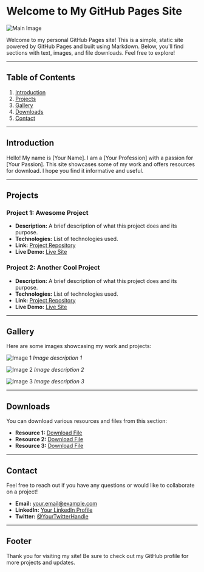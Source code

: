 # Welcome to My GitHub Pages Site

![Main Image](https://via.placeholder.com/800x400)

Welcome to my personal GitHub Pages site! This is a simple, static site powered by GitHub Pages and built using Markdown. Below, you'll find sections with text, images, and file downloads. Feel free to explore!

---

## Table of Contents
1. [Introduction](#introduction)
2. [Projects](#projects)
3. [Gallery](#gallery)
4. [Downloads](#downloads)
5. [Contact](#contact)

---

## Introduction
Hello! My name is [Your Name]. I am a [Your Profession] with a passion for [Your Passion]. This site showcases some of my work and offers resources for download. I hope you find it informative and useful.

---

## Projects
### Project 1: Awesome Project
- **Description:** A brief description of what this project does and its purpose.
- **Technologies:** List of technologies used.
- **Link:** [Project Repository](https://github.com/yourusername/yourproject)
- **Live Demo:** [Live Site](https://yourusername.github.io/yourproject)

### Project 2: Another Cool Project
- **Description:** A brief description of what this project does and its purpose.
- **Technologies:** List of technologies used.
- **Link:** [Project Repository](https://github.com/yourusername/yourproject)
- **Live Demo:** [Live Site](https://yourusername.github.io/yourproject)

---

## Gallery
Here are some images showcasing my work and projects:

![Image 1](https://via.placeholder.com/300x200)
*Image description 1*

![Image 2](https://via.placeholder.com/300x200)
*Image description 2*

![Image 3](https://via.placeholder.com/300x200)
*Image description 3*

---

## Downloads
You can download various resources and files from this section:

- **Resource 1:** [Download File](https://github.com/yourusername/yourrepository/raw/main/resources/resource1.pdf)
- **Resource 2:** [Download File](https://github.com/yourusername/yourrepository/raw/main/resources/resource2.zip)
- **Resource 3:** [Download File](https://github.com/yourusername/yourrepository/raw/main/resources/resource3.docx)

---

## Contact
Feel free to reach out if you have any questions or would like to collaborate on a project!

- **Email:** your.email@example.com
- **LinkedIn:** [Your LinkedIn Profile](https://www.linkedin.com/in/yourprofile)
- **Twitter:** [@YourTwitterHandle](https://twitter.com/yourhandle)

---

## Footer
Thank you for visiting my site! Be sure to check out my GitHub profile for more projects and updates.

